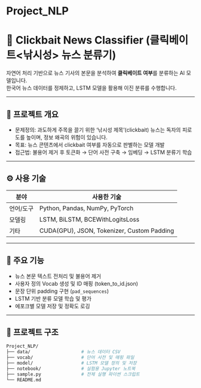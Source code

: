 # Project_NLP

# 📰 Clickbait News Classifier (클릭베이트<낚시성> 뉴스 분류기)

자연어 처리 기반으로 뉴스 기사의 본문을 분석하여 **클릭베이트 여부**를 분류하는 AI 모델입니다.  
한국어 뉴스 데이터를 정제하고, LSTM 모델을 활용해 이진 분류를 수행합니다.

---

## 📌 프로젝트 개요

- 문제정의: 과도하게 주목을 끌기 위한 ‘낚시성 제목’(clickbait) 뉴스는 독자의 피로도를 높이며, 정보 왜곡의 위험이 있습니다.
- 목표: 뉴스 콘텐츠에서 clickbait 여부를 자동으로 판별하는 모델 개발
- 접근법: 불용어 제거 후 토큰화 → 단어 사전 구축 → 임베딩 → LSTM 분류기 학습

---

## ⚙️ 사용 기술

| 분야 | 사용한 기술 |
|------|--------------|
| 언어/도구 | Python, Pandas, NumPy, PyTorch |
| 모델링 | LSTM, BiLSTM, BCEWithLogitsLoss |
| 기타 | CUDA(GPU), JSON, Tokenizer, Custom Padding |

---

## 🧰 주요 기능

- 뉴스 본문 텍스트 전처리 및 불용어 제거
- 사용자 정의 Vocab 생성 및 ID 매핑 (token_to_id.json)
- 문장 단위 padding 구현 (`pad_sequences`)
- LSTM 기반 분류 모델 학습 및 평가
- 에포크별 모델 저장 및 정확도 로깅

---

## 📁 프로젝트 구조

```bash
Project_NLP/
├── data/                   # 뉴스 데이터 CSV
├── vocab/                  # 단어 사전 및 매핑 파일
├── model/                  # LSTM 모델 정의 및 저장
├── notebook/               # 실험용 Jupyter 노트북
├── sample.py               # 전체 실행 파이썬 스크립트
└── README.md               

